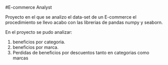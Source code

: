 #E-commerce Analyst

Proyecto en el que se analizo el data-set de un E-commerce 
el procedimiento se llevo acabo con las librerias de pandas 
numpy y seaborn.

En el proyecto se pudo analizar:

1) beneficios por categoria.
2) beneficios por marca.
3) Perdidas de beneficios por descuentos tanto en categorias como marcas 
